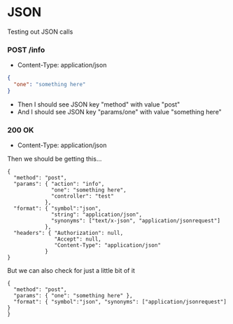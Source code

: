 # JSON

Testing out JSON calls

### POST /info

* Content-Type: application/json

```json
{
  "one": "something here"
}
```

* Then I should see JSON key "method" with value "post"
* And I should see JSON key "params/one" with value "something here"

### 200 OK

* Content-Type: application/json

Then we should be getting this...

    {
      "method": "post",
      "params": { "action": "info", 
                  "one": "something here", 
                  "controller": "test"
                },
      "format": { "symbol":"json",
                  "string": "application/json",
                  "synonyms": ["text/x-json", "application/jsonrequest"]
                },
      "headers": { "Authorization": null,
                   "Accept": null,
                   "Content-Type": "application/json"
                }      
    }

But we can also check for just a little bit of it

    {
      "method": "post",
      "params": { "one": "something here" },
      "format": { "symbol":"json", "synonyms": ["application/jsonrequest"] }    
    }